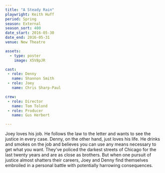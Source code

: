 ```yaml
---
title: "A Steady Rain"
playwright: Keith Huff
period: Spring
season: External
season_sort: 400
date_start: 2016-05-30
date_end: 2016-05-31
venue: New Theatre

assets:
  - type: poster
    image: X5V8pJR

cast:
 - role: Denny
   name: Shannon Smith
 - role: Joey
   name: Chris Sharp-Paul

crew:
 - role: Director
   name: Tom Tolond
 - role: Producer
   name: Gus Herbert

---
```


Joey loves his job. He follows the law to the letter and wants to see the justice in every case. Denny, on the other hand, just loves his life. He drinks and smokes on the job and believes you can use any means necessary to get what you want. They’ve policed the darkest streets of Chicago for the last twenty years and are as close as brothers. But when one pursuit of justice almost shatters their careers, Joey and Denny find themselves embroiled in a personal battle with potentially harrowing consequences.
